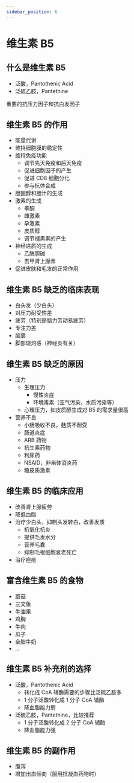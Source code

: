 ```yaml
---
sidebar_position: 6
---
```


# 维生素 B5

## 什么是维生素 B5

- 泛酸，Pantothenic Acid
- 泛硫乙胺，Pantethine

重要的抗压力因子和抗白发因子

## 维生素 B5 的作用

- 能量代谢
- 维持细胞膜的稳定性
- 维持免疫功能
  - 调节先天免疫和后天免疫
  - 促进细胞因子的产生
  - 促进 CD8 细胞分化
  - 参与抗体合成
- 胆固醇和胆汁的生成
- 激素的生成
  - 睾酮
  - 雌激素
  - 孕激素
  - 皮质醇
  - 调节褪黑素的产生
- 神经递质的生成
  - 乙酰胆碱
  - 去甲肾上腺素
- 促进皮肤和毛发的正常作用

## 维生素 B5 缺乏的临床表现

- 白头发（少白头）
- 对压力耐受性差
- 疲劳（特别是脑力劳动易疲劳）
- 专注力差
- 脑雾
- 脚部烧灼感（神经炎有关）

## 维生素 B5 缺乏的原因

- 压力
  - 生理压力
    - 慢性炎症
    - 环境毒素（空气污染，水质污染等）
  - 心理压力，如皮质醇生成对 B5 的需求量很高
- 营养不良
  - 小肠吸收不良，麸质不耐受
  - 肠道炎症
  - ARB 药物
  - 抗生素药物
  - 利尿药
  - NSAID，非甾体消炎药
  - 糖皮质激素

## 维生素 B5 的临床应用

- 改善肾上腺疲劳
- 降低血脂
- 治疗少白头，抑制头发转白，改善发质
  - 抗氧化抗炎
  - 提供毛发水分
  - 营养毛囊
  - 抑制毛根细胞衰老死亡
- 治疗痤疮

## 富含维生素 B5 的食物

- 蘑菇
- 三文鱼
- 牛油果
- 鸡胸
- 牛肉
- 瓜子
- 全脂牛奶
- ...

## 维生素 B5 补充剂的选择

- 泛酸，Pantothenic Acid
  - 转化成 CoA 辅酶需要的步骤比泛硫乙胺多
  - 1 分子泛酸转化成 1 分子 CoA 辅酶
  - 降血脂能力弱
- 泛硫乙胺，Pantethine，比较推荐
  - 1 分子泛酸转化成 2 分子 CoA 辅酶
  - 降血脂能力强

## 维生素 B5 的副作用

- 腹泻
- 增加出血倾向（服用抗凝血药物时）
